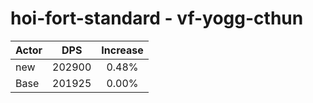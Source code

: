 # hoi-fort-standard - vf-yogg-cthun
| Actor | DPS | Increase |
|---|:---:|:---:|
|new|202900|0.48%|
|Base|201925|0.00%|
